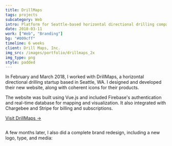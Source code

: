 ```yaml
---
title: DrillMaps
tags: projects
subcategory: Web
intro: Platform for Seattle-based horizontal directional drilling company built using Vue.js and integrated with Stripe and Firebase.
date: 2018-03-11
work: ["Web", "Branding"]
bg: "#009cff"
timeline: 6 weeks
client: Drill Maps, Inc.
img_src: /images/portfolio/drillmaps_2x
img_type: png
style: padded
---
```


In February and March 2018, I worked with DrillMaps, a horizontal directional drilling startup based in Seattle, WA. I designed and developed their new website, along with coherent icons for their products.

The website was built using Vue.js and included Firebase's authentication and real-time database for mapping and visualization. It also integrated with Chargebee and Stripe for billing and subscriptions.

[Visit DrillMaps &rarr;](https://www.drillmaps.com)

<div class="image"><img alt="" src="/images/projects/drillmaps/1.png"></div>

A few months later, I also did a complete brand redesign, including a new logo, type, and media:

<div class="image" style="max-width: 400px; margin: 5rem auto 10rem auto">
  <img alt="" src="/images/projects/drillmaps/logo.png">
</div>

<div class="two-images">
  <img alt="" src="/images/projects/drillmaps/2.png">
  <img alt="" src="/images/projects/drillmaps/3.png">
</div>
<div class="two-images">
  <img alt="" src="/images/projects/drillmaps/4.png">
  <img alt="" src="/images/projects/drillmaps/5.png">
</div>
